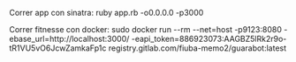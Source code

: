 Correr app con sinatra:
ruby app.rb -o0.0.0.0 -p3000

Correr fitnesse con docker:
sudo docker run --rm --net=host -p9123:8080 -ebase_url=http://localhost:3000/  -eapi_token=886923073:AAGBZ5lRk2r9o-tR1VU5vO6JcwZamkaFp1c registry.gitlab.com/fiuba-memo2/guarabot:latest






